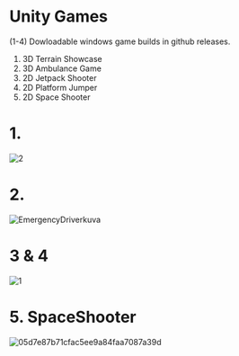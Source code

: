 # Unity Games

(1-4) Dowloadable windows game builds in github releases.

1. 3D Terrain Showcase
2. 3D Ambulance Game
3. 2D Jetpack Shooter
4. 2D Platform Jumper
5. 2D Space Shooter

# 1.
![2](https://github.com/Saarenmaaa/Unity/assets/132883449/9a83621f-927b-4611-a213-72b20ef125e4)
# 2.
![EmergencyDriverkuva](https://github.com/Saarenmaaa/Unity/assets/132883449/f3855db3-dd49-448a-a4fc-6a73e5ec7b6c)
# 3 & 4
![1](https://github.com/Saarenmaaa/Unity/assets/132883449/05c6deaf-447b-4a13-bddc-0bf979bdd5aa)
# 5. SpaceShooter
![05d7e87b71cfac5ee9a84faa7087a39d](https://github.com/user-attachments/assets/96e43658-2941-46fb-837b-fe981acc0710)
